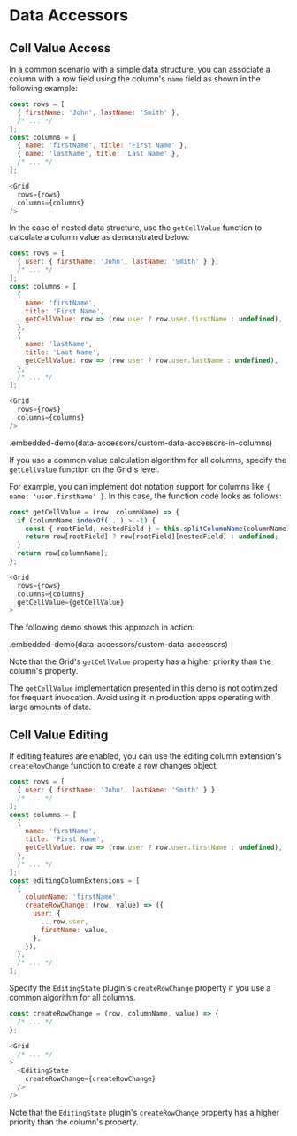 # Data Accessors

## Cell Value Access

In a common scenario with a simple data structure, you can associate a column with a row field using the column's `name` field as shown in the following example:

```js
const rows = [
  { firstName: 'John', lastName: 'Smith' },
  /* ... */
];
const columns = [
  { name: 'firstName', title: 'First Name' },
  { name: 'lastName', title: 'Last Name' },
  /* ... */
];

<Grid
  rows={rows}
  columns={columns}
/>
```

In the case of nested data structure, use the `getCellValue` function to calculate a column value as demonstrated below:

```js
const rows = [
  { user: { firstName: 'John', lastName: 'Smith' } },
  /* ... */
];
const columns = [
  {
    name: 'firstName',
    title: 'First Name',
    getCellValue: row => (row.user ? row.user.firstName : undefined),
  },
  {
    name: 'lastName',
    title: 'Last Name',
    getCellValue: row => (row.user ? row.user.lastName : undefined),
  },
  /* ... */
];

<Grid
  rows={rows}
  columns={columns}
/>
```

.embedded-demo(data-accessors/custom-data-accessors-in-columns)

If you use a common value calculation algorithm for all columns, specify the `getCellValue` function on the Grid's level.

For example, you can implement dot notation support for columns like `{ name: 'user.firstName' }`. In this case, the function code looks as follows:

```js
const getCellValue = (row, columnName) => {
  if (columnName.indexOf('.') > -1) {
    const { rootField, nestedField } = this.splitColumnName(columnName);
    return row[rootField] ? row[rootField][nestedField] : undefined;
  }
  return row[columnName];
};

<Grid
  rows={rows}
  columns={columns}
  getCellValue={getCellValue}
>
```

The following demo shows this approach in action:

.embedded-demo(data-accessors/custom-data-accessors)

Note that the Grid's `getCellValue` property has a higher priority than the column's property.

The `getCellValue` implementation presented in this demo is not optimized for frequent invocation. Avoid using it in production apps operating with large amounts of data.

## Cell Value Editing

If editing features are enabled, you can use the editing column extension's `createRowChange` function to create a row changes object:

```js
const rows = [
  { user: { firstName: 'John', lastName: 'Smith' } },
  /* ... */
];
const columns = [
  {
    name: 'firstName',
    title: 'First Name',
    getCellValue: row => (row.user ? row.user.firstName : undefined),
  },
  /* ... */
];
const editingColumnExtensions = [
  {
    columnName: 'firstName',
    createRowChange: (row, value) => ({
      user: {
        ...row.user,
        firstName: value,
      },
    }),
  },
  /* ... */
];
```

Specify the `EditingState` plugin's `createRowChange` property if you use a common algorithm for all columns.

```js
const createRowChange = (row, columnName, value) => {
  /* ... */
};

<Grid
  /* ... */
>
  <EditingState
    createRowChange={createRowChange}
  />
/>
```

Note that the `EditingState` plugin's `createRowChange` property has a higher priority than the column's property.
